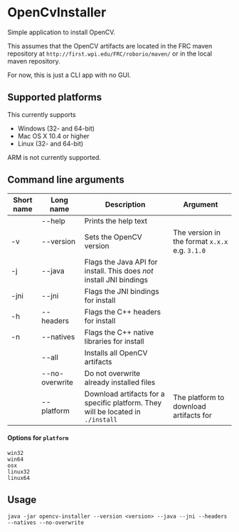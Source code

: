 # OpenCvInstaller
Simple application to install OpenCV.

This assumes that the OpenCV artifacts are located in the FRC maven repository at `http://first.wpi.edu/FRC/roborio/maven/` or in the local maven repository.

For now, this is just a CLI app with no GUI.

## Supported platforms
This currently supports  

- Windows (32- and 64-bit)  
- Mac OS X 10.4 or higher  
- Linux (32- and 64-bit)  

ARM is not currently supported.

## Command line arguments

Short name | Long name | Description | Argument
---|---|---|---
| | --help | Prints the help text | 
-v | --version | Sets the OpenCV version | The version in the format `x.x.x` e.g. `3.1.0`
-j | --java | Flags the Java API for install. This does _not_ install JNI bindings
-jni | --jni | Flags the JNI bindings for install
-h | --headers | Flags the C++ headers for install
-n | --natives | Flags the C++ native libraries for install
| | --all | Installs all OpenCV artifacts
| | --no-overwrite | Do not overwrite already installed files
| | --platform | Download artifacts for a specific platform. They will be located in `./install` | The platform to download artifacts for

#### Options for `platform`
```
win32
win64
osx
linux32
linux64
```

## Usage
```
java -jar opencv-installer --version <version> --java --jni --headers --natives --no-overwrite
```
